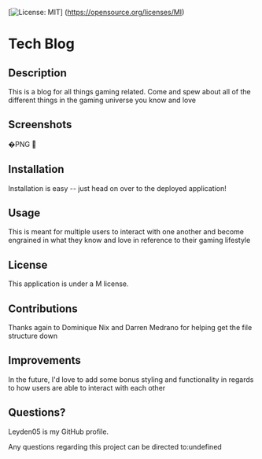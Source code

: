 [![License: MIT](https://img.shields.io/badge/License-MIT-yellow.svg)] (https://opensource.org/licenses/MI)
# Tech Blog

## Description
This is a blog for all things gaming related. Come and spew about all of the different things in the gaming universe you know and love

## Screenshots
�PNG



## Installation
Installation is easy -- just head on over to the deployed application!

## Usage
This is meant for multiple users to interact with one another and become engrained in what they know and love in reference to their gaming lifestyle

## License
This application is under a M license.

## Contributions
Thanks again to Dominique Nix and Darren Medrano for helping get the file structure down

## Improvements
In the future, I'd love to add some bonus styling and functionality in regards to how users are able to interact with each other

## Questions?
Leyden05 is my GitHub profile. 

Any questions regarding this project can be directed to:undefined
